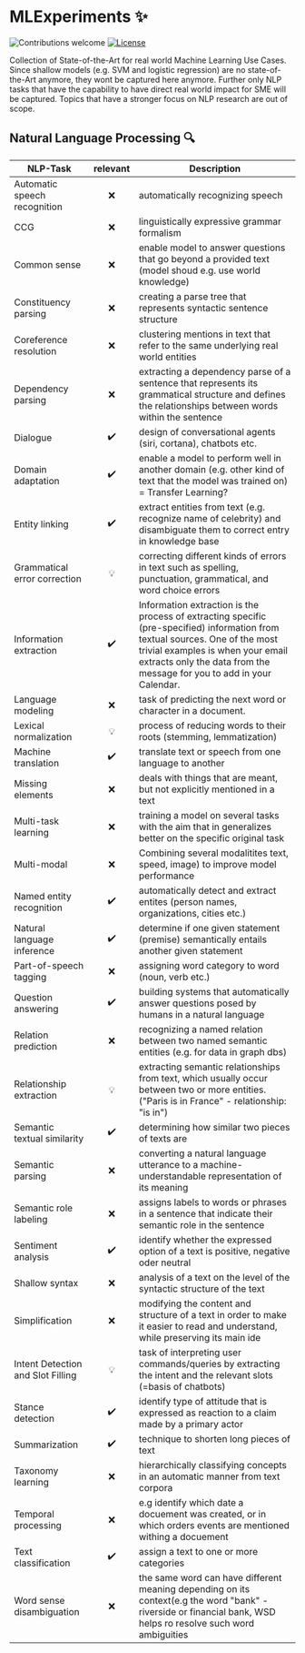 #  MLExperiments  :sparkles:
![Contributions welcome](https://img.shields.io/badge/contributions-welcome-orange.svg)
[![License](https://img.shields.io/badge/license-MIT-blue.svg)](https://opensource.org/licenses/MIT)

Collection of State-of-the-Art for real world Machine Learning Use Cases.
Since shallow models (e.g. SVM and logistic regression) are no state-of-the-Art anymore, they wont be captured here anymore.
Further only NLP tasks that have the capability to have direct real world impact for SME will be captured. Topics that have a stronger focus on NLP research are out of scope.


## Natural Language Processing :mag:

| NLP-Task | relevant | Description |
|---------|:------:|-------------|
| Automatic speech recognition | :x: | automatically recognizing speech |
| CCG | :x: | linguistically expressive grammar formalism |
| Common sense | :x: | enable model to answer questions that go beyond a provided text (model shoud e.g. use world knowledge) |
| Constituency parsing | :x: | creating a parse tree that represents syntactic sentence structure |
| Coreference resolution | :x: | clustering mentions in text that refer to the same underlying real world entities |
| Dependency parsing | :x: |  extracting a dependency parse of a sentence that represents its grammatical structure and defines the relationships between words within the sentence |
| Dialogue | :heavy_check_mark: | design of conversational agents (siri, cortana), chatbots etc.|
| Domain adaptation | :heavy_check_mark: | enable a model to perform well in another domain (e.g. other kind of text that the model was trained on) = Transfer Learning? |
| Entity linking | :heavy_check_mark: | extract entities from text (e.g. recognize name of celebrity) and disambiguate them to correct entry in knowledge base |
| Grammatical error correction | :bulb: | correcting different kinds of errors in text such as spelling, punctuation, grammatical, and word choice errors |
| Information extraction | :heavy_check_mark: | Information extraction is the process of extracting specific (pre-specified) information from textual sources. One of the most trivial examples is when your email extracts only the data from the message for you to add in your Calendar. |
| Language modeling | :x: | task of predicting the next word or character in a document. |
| Lexical normalization | :bulb: | process of reducing words to their roots (stemming, lemmatization)  |
| Machine translation | :heavy_check_mark: | translate text or speech from one language to another|
| Missing elements | :x: | deals with things that are meant, but not explicitly mentioned in a text |
| Multi-task learning | :x: | training a model on several tasks with the aim that in generalizes better on the specific original task |
| Multi-modal | :x: | Combining several modalitites text, speed, image) to improve model performance  |
| Named entity recognition | :heavy_check_mark: | automatically detect and extract entites (person names, organizations, cities etc.) |
| Natural language inference | :heavy_check_mark: | determine if one given statement (premise) semantically entails another given statement |
| Part-of-speech tagging | :x: | assigning word category to word (noun, verb etc.)|
| Question answering | :heavy_check_mark: | building systems that automatically answer questions posed by humans in a natural language |
| Relation prediction | :x: | recognizing a named relation between two named semantic entities (e.g. for data in graph dbs) |
| Relationship extraction | :bulb: | extracting semantic relationships from text, which usually occur between two or more entities. ("Paris is in France" - relationship: "is in") |
| Semantic textual similarity | :heavy_check_mark: | determining how similar two pieces of texts are |
| Semantic parsing | :x: | converting a natural language utterance to a machine-understandable representation of its meaning |
| Semantic role labeling | :x: | assigns labels to words or phrases in a sentence that indicate their semantic role in the sentence |
| Sentiment analysis | :heavy_check_mark: | identify whether the expressed option of a text is positive, negative oder neutral |
| Shallow syntax | :x: | analysis of a text on the level of the syntactic structure of the text |
| Simplification | :x: | modifying the content and structure of a text in order to make it easier to read and understand, while preserving its main ide |
| Intent Detection and Slot Filling | :bulb: | task of interpreting user commands/queries by extracting the intent and the relevant slots (=basis of chatbots) |
| Stance detection | :heavy_check_mark: | identify type of attitude that is expressed as reaction to a claim made by a primary actor   |
| Summarization | :heavy_check_mark: | technique to shorten long pieces of text |
| Taxonomy learning | :x: | hierarchically classifying concepts in an automatic manner from text corpora |
| Temporal processing | :x: | e.g identify which date a docuement was created, or in which orders events are mentioned withing a docuement |
| Text classification | :heavy_check_mark: | assign a text to one or more categories |
| Word sense disambiguation | :x: | the same word can have different meaning depending on its context(e.g the word "bank" - riverside or financial bank, WSD helps ro resolve such word ambiguities|
